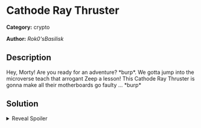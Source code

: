 # Cathode Ray Thruster 
**Category:** crypto

**Author:** _Rok0'sBasilisk_

## Description

Hey, Morty! Are you ready for an adventure? \*burp\*. We gotta jump into the microverse teach that arrogant Zeep a lesson! This Cathode Ray Thruster is gonna make all their motherboards go faulty ... \*burp\*

## Solution
<details>
 <summary>Reveal Spoiler</summary>

This is a classic fault injection attack on RSA-CRT signature.

Participants must exploit a race condition by sining a message and at the same time hitting the motherboard with lasers (3rd option in the menu). If timed right, it will result to a different (faulty) signature for the same message which can be used to recover the private key and therefore decrypt the flag.

See [solve.py](solution/solve.py) for a working exploit.

</details>